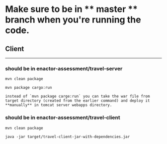 # Make sure to be in ** master ** branch when you're running the code.

## Client
-----------

### should be in enactor-assessment/travel-server

```
mvn clean package

mvn package cargo:run
```

```
instead of `mvn package carge:run` you can take the war file from target directory (created from the earlier command) and deploy it **manually** in tomcat server webapps directory.
```

### should be in enactor-assessment/travel-client

```
mvn clean package

java -jar target/travel-client-jar-with-dependencies.jar
```

